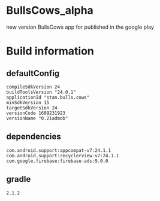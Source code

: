 # BullsCows_alpha
new version BullsCows app for published in the google play

# Build information
## defaultConfig
    compileSdkVersion 24
    buildToolsVersion "24.0.1"
	applicationId "stan.bulls.cows"
	minSdkVersion 15
	targetSdkVersion 24
	versionCode 1609231923
	versionName "0.21admob"
## dependencies
	com.android.support:appcompat-v7:24.1.1
	com.android.support:recyclerview-v7:24.1.1
	com.google.firebase:firebase-ads:9.0.0
## gradle
    2.1.2